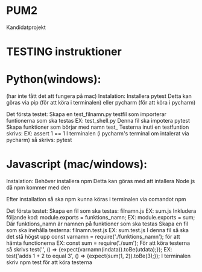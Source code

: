 # PUM2
Kandidatprojekt

# TESTING instruktioner
# Python(windows):
(har inte fått det att fungera på mac)
Instalation: 
	Installera pytest
	Detta kan göras via pip (för att köra i terminalen) eller pycharm (för att köra i pycharm)


Det första testet:
	Skapa en test_filnamn.py testfil som importerar funtionerna som ska testas 
		EX: test_shell.py
	Denna fil ska impotera pytest
	Skapa funktioner som börjar med namn test_
	Testerna inuti en testfuntion skrivs: 
		EX: assert 1 == 1
	I terminalen (i pycharm's terminal om intalerat via pycharm) så skrivs: pytest

# Javascript (mac/windows):
	
Instalation:
	Behöver installera npm
	Detta kan göras med att intallera Node js då npm kommer med den

Efter installation så ska npm kunna köras i terminalen via comandot npm
	
Det första testet:
	Skapa en fil som ska testas: filnamn.js EX: sum.js
	Inkludera följande kod: module.exports = funktions_namn; 
		EX: module.exports = sum;
 	Där funktions_namn är namnen på funktioner som ska testas
 	Skapa en fil som ska inehålla testerna: filnamn.test.js 
 		EX: sum.test.js
 	I denna fil så ska det stå högst upp const varnamn = require('./funktions_namn'); för att hämta functionerna
 		EX: const sum = require('./sum');
 	För att köra testerna så skrivs test('<Beskriving>', () => {expect(varnamn(indata)).toBe(utdata);});
 		EX: test('adds 1 + 2 to equal 3', () => {expect(sum(1, 2)).toBe(3);});
 	I terminalen skriv npm test för att köra testerna
